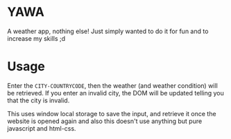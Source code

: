 # YAWA

A weather app, nothing else!
Just simply wanted to do it for fun and to increase my skills ;d

# Usage

Enter the `CITY-COUNTRYCODE`, then the weather (and weather condition) will be retrieved.
If you enter an invalid city, the DOM will be updated telling you that the city is invalid.

This uses window local storage to save the input, and retrieve it once the website is opened again and also this doesn't use anything but pure javascript and html-css.
